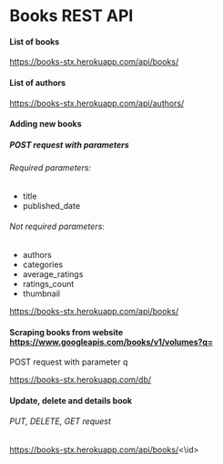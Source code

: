 # Books REST API

#### List of books
https://books-stx.herokuapp.com/api/books/

#### List of authors
https://books-stx.herokuapp.com/api/authors/


#### Adding new books

##### POST request with parameters

###### Required parameters:
- title
- published_date

###### Not required parameters:
- authors
- categories
- average_ratings
- ratings_count
- thumbnail

https://books-stx.herokuapp.com/api/books/ 

#### Scraping books from website https://www.googleapis.com/books/v1/volumes?q=

POST request with parameter q

https://books-stx.herokuapp.com/db/

#### Update, delete and details book
###### PUT, DELETE, GET request
https://books-stx.herokuapp.com/api/books/<\id>

  
